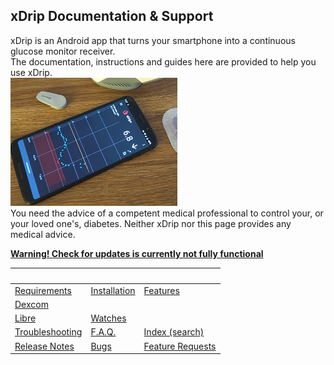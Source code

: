 ## xDrip Documentation & Support  
  
xDrip is an Android app that turns your smartphone into a continuous glucose monitor receiver.  
The documentation, instructions and guides here are provided to help you use xDrip.  
![](./docs/images/xDinaction.png)  
You need the advice of a competent medical professional to control your, or your loved one's, diabetes. Neither xDrip nor this page provides any medical advice.  
  
**[Warning!  Check for updates is currently not fully functional](https://github.com/NightscoutFoundation/xDrip/discussions/2152)**  
  
| &nbsp; | &nbsp; | &nbsp; |  
|--|--|--|  
| [Requirements](./docs/Requirements_page.md) | [Installation](./docs/Installation_page.md) | [Features](./docs/Features_page.md) |  
| [Dexcom](./docs/Dexcom_page.md) | | |  
| [Libre](./docs/Libre.md) | [Watches](./docs/Watches.md) | |  
| [Troubleshooting](./docs/Troubleshooting_page.md) | [F.A.Q.](./docs/FAQ_page.md) | [Index (search)](./Search_Index.md) |  
| [Release Notes](./docs/ReleaseNotes.md) | [Bugs](./docs/Bugs.md) | [Feature Requests](./docs/Features.md) |  
  
